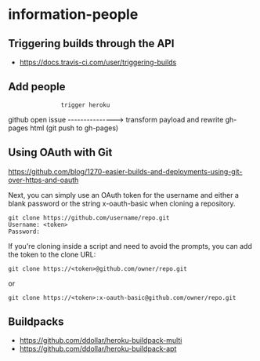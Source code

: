 # information-people

## Triggering builds through the API

* https://docs.travis-ci.com/user/triggering-builds

## Add people

                   trigger heroku
github open issue ---------------> transform payload and rewrite gh-pages html (git push to gh-pages)

## Using OAuth with Git

https://github.com/blog/1270-easier-builds-and-deployments-using-git-over-https-and-oauth

Next, you can simply use an OAuth token for the username and either a blank password or the string x-oauth-basic when cloning a repository.

```
git clone https://github.com/username/repo.git
Username: <token>
Password:
```

If you're cloning inside a script and need to avoid the prompts, you can add the token to the clone URL:

```
git clone https://<token>@github.com/owner/repo.git
```

or

```
git clone https://<token>:x-oauth-basic@github.com/owner/repo.git
```

## Buildpacks

* https://github.com/ddollar/heroku-buildpack-multi
* https://github.com/ddollar/heroku-buildpack-apt
